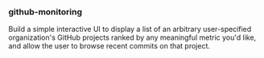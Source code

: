 ### github-monitoring

Build a simple interactive UI to display a list of an arbitrary user-specified organization's GitHub projects ranked by any meaningful metric you'd like, and allow the user to browse recent commits on that project.


